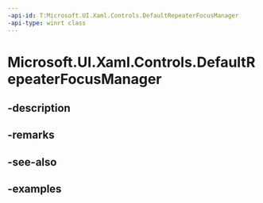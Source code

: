 ```yaml
---
-api-id: T:Microsoft.UI.Xaml.Controls.DefaultRepeaterFocusManager
-api-type: winrt class
---
```


<!-- Class syntax.
public class DefaultRepeaterFocusManager : RepeaterFocusManager, RepeaterFocusManager
-->

# Microsoft.UI.Xaml.Controls.DefaultRepeaterFocusManager

## -description

## -remarks

## -see-also

## -examples

